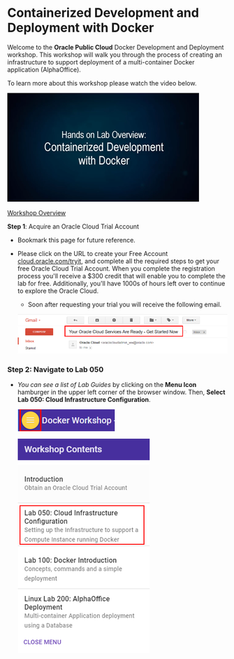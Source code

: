 # Containerized Development and Deployment with Docker

Welcome to the **Oracle Public Cloud** Docker Development and Deployment workshop. This workshop will walk you through the process of creating an infrastructure to support deployment of a multi-container Docker application (AlphaOffice).

To learn more about this workshop please watch the video below.

![](images/000jumpstart/JS5-2.PNG)

<a href="https://www.youtube.com/watch?v=ivNEREBsH9k&t=0s&index=3&list=PLPIzp-E1msrYGLKIgW3njO3uUkvXD0bAH" target="_video">Workshop Overview</a>

**Step 1**: Acquire an Oracle Cloud Trial Account

- Bookmark this page for future reference.

- Please click on the URL to create your Free Account <a href="https://myservices.us.oraclecloud.com/mycloud/signup?language=en&sourceType=:ex:tb:::RC_PDMK180212P00140:Docker_HOL&SC=:ex:tb:::RC_PDMK180212P00140:Docker_HOL&pcode=PDMK180212P00140" target="_trial">cloud.oracle.com/tryit</a>, and complete all the required steps to get your free Oracle Cloud Trial Account. When you complete the registration process you'll receive a $300 credit that will enable you to complete the lab for free.  Additionally, you'll have 1000s of hours left over to continue to explore the Oracle Cloud.

  - Soon after requesting your trial you will receive the following email.

  ![](images/050Linux/code_9.png)

### **Step 2**: Navigate to Lab 050

- _You can see a list of Lab Guides_ by clicking on the **Menu Icon** hamburger in the upper left corner of the browser window. Then, **Select Lab 050: Cloud Infrastructure Configuration**.

  ![](images/Introham.png)

  ![](images/Introham2.png)